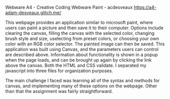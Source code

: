 Webware A4 - Creative Coding
Webware Paint - acdesveaux
https://a4-adam-desveaux.glitch.me/

This webpage provides an application similar to microsoft paint, where users can paint a picture and then save it to their computer.  Options include clearing the canvas, filling the canvas with the selected color, changing brush style and size, 
uselecting from preset colors, or choosing your own color with an RGB color selector.  The painted image can then be saved.  This application was built using Canvas, and the parameters users can control are described above.  Information
about functionality is shown in a popup when the page loads, and can be brought up again by clicking the link above the canvas.  Both the HTML and CSS validate.  I separated my javascript into three files for organization purposes.

The main challenge I faced was learning all of the syntax and methods for canvas, and implementing many of these options on the webpage.  Other than that the assignment was fairly straightforward.